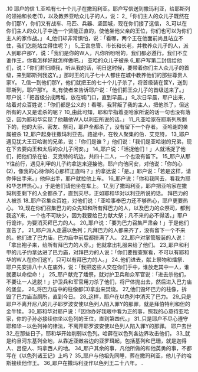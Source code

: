 .10 
耶户的信 
1_亚哈有七十个儿子在撒玛利亚。耶户写信送到撒玛利亚，给耶斯列的领袖和长老(1)，以及教养亚哈众儿子的人，说： 2_「你们主人的众儿子既然在你们那Y，你们又有战车、马匹、兵器、坚固城，现在你们接了这信， 3_可以在你们主人的众儿子中选一个贤能正直的，使他坐他父亲的王位，你们也可以为你们主人的家作战。」 4_他们却非常惧怕，说：「看哪，两个王在他面前尚且站立不住，我们怎能站立得住呢？」 5_王宫总管、市长和长老，并教养众儿子的人，派人到耶户那Y，说：「我们是你的W人，凡你所吩咐的，我们都必遵行。我们不立谁作王，你看怎样好就怎样做吧。」 
亚哈的众儿子被杀 
6_耶户写第二封信给他们，说：「你们若归顺我，听从我的话，明日这时候，要带着你们主人众儿子的首级，来到耶斯列我这Y。」那时王的儿子七十人都住在城中教养他们的那些尊贵人家Y。 7_信一到他们那Y，他们就把王的七十个儿子杀了，将首级装在筐Y，送到耶斯列，耶户那Y。 8_有使者来告诉耶户说：「他们把王众儿子的首级送来了。」耶户说：「把首级分成两堆，放在城门口，直到早晨。」 9_次日早晨，耶户出来，站着对众百姓说：「你们都是公义的！看哪，我背叛了我的主人，把他杀了，但这所有的人又是谁杀的呢？ 10_由此可知，耶和华指着亚哈家所说的话一句也没有落空，因为耶和华实现了他藉他W人以利亚所说的话。」 11_凡亚哈家在耶斯列所剩下的，他的大臣、密友、祭司，耶户全都杀了，没有留下一个存者。 
亚哈谢的亲属被杀 
12_耶户起身往撒玛利亚去。路途中，在牧人聚集的伯．艾克特， 13_耶户遇见犹大王亚哈谢的兄弟，说：「你们是谁？」他们说：「我们是亚哈谢的兄弟，现在下去要向王和太后的众儿子问安。」 14_耶户说：「活捉他们！」人就活捉了他们，把他们杀在伯．艾克特的坑边，共四十二人，一个也没有留下。 
15_耶户从那Y往前行，遇见利甲的儿子约拿达来迎接他，耶户向他问安，对他说：「你的心(2)，像我的心待你的心那样正直吗？」约拿达说：「是。」耶户说：「若是这样，请你伸出手来。」他伸出手，耶户就拉他上车。 16_耶户说：「你和我同去，看我为耶和华怎样热心。」于是他们请他坐在车上。 17_到了撒玛利亚，耶户把亚哈家在撒玛利亚剩下的人全都杀了，直到灭尽，正如耶和华对以利亚所说的话。 
拜巴力的人被杀 
18_耶户召集众百姓，对他们说：「亚哈事奉巴力还不够热心，耶户更要热心。 19_现在你们召集巴力的众先知和所有拜巴力的人，以及巴力的众祭司，都到我这Y来，一个也不可缺少，因为我要给巴力献大祭；凡不来的必不得活。」耶户行诡诈，为要消灭拜巴力的人。 20_耶户说：「要为巴力召集严肃会！」于是他们宣告了。 21_耶户派人走遍以色列；凡拜巴力的人都来齐了，没有留下一个不来的。他们进了巴力庙，巴力庙中前后都挤满了人。 22_耶户对掌管服装的人说：「拿出袍子来，给所有拜巴力的人穿。」他就拿出礼服来给了他们。 23_耶户和利甲的儿子约拿达进了巴力庙，对拜巴力的人说：「你们要搜查察看，不可以有耶和华的W人在你们这Y，只可以有拜巴力的人。」 24_他们进去，献上祭物和燔祭．耶户先安排八十人在庙外，说：「我把这些人交在你们手中，谁放走其中一人，谁就要以命偿命！」 25_耶户献完了燔祭，就对护卫兵和众军官说：「进去杀他们，不要让一人逃脱！」护卫兵和军官用刀杀了他们，将尸体抛出去，然后进入巴力庙的堡垒， 26_将巴力庙中的柱像都(3)拿出来焚烧。 27_他们毁坏巴力的柱像，拆毁了巴力庙当厕所，直到今日。 
28_这样，耶户在以色列中消灭了巴力。 29_只是耶户不离开尼八的儿子耶罗波安使以色列人陷入罪Y的那罪，就是拜伯特利和但的金牛犊。 30_耶和华对耶户说：「因你办好我眼中看为正的事，照我的心意待亚哈家，你的子孙必接续你坐以色列的王位，直到第四代。」 31_只是耶户不尽心遵守耶和华－以色列神的律法，不离开耶罗波安使以色列人陷入罪Y的那罪。 
耶户去世 
32_在那些日子，耶和华开始削弱以色列。哈薛在以色列各边界攻击他们， 33_就是约旦河东基列全地，从靠近亚嫩谷边的亚罗珥起，包括基列和巴珊，就是迦得人、吕便人、玛拿西人的地。 34_耶户其余的事，凡他所做的和他英勇的事，不都写在《以色列诸王记》上吗？ 35_耶户与他祖先同睡，葬在撒玛利亚，他儿子约哈斯接续他作王。 36_耶户在撒玛利亚作以色列王二十八年。 
.